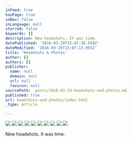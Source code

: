 ```yaml
---
inFeed: true
hasPage: true
inNav: false
inLanguage: null
starred: false
keywords: []
description: New headshots. It was time.
datePublished: '2016-03-29T15:07:38.559Z'
dateModified: '2016-03-29T15:07:13.955Z'
title: 'Headshots & Photos'
author: []
authors: []
publisher:
  name: null
  domain: null
  url: null
  favicon: null
sourcePath: _posts/2016-03-29-headshots-and-photos.md
published: true
url: headshots-and-photos/index.html
_type: Article

---
```

![](https://the-grid-user-content.s3-us-west-2.amazonaws.com/82ffb01e-63f8-417f-bc39-58399321d7c0.jpg)
![](https://the-grid-user-content.s3-us-west-2.amazonaws.com/8825955b-0735-4553-a4fa-cc43b1efca07.jpg)
![](https://the-grid-user-content.s3-us-west-2.amazonaws.com/3adf2261-632e-4cba-a804-c60e8d74f31b.jpg)
![](https://the-grid-user-content.s3-us-west-2.amazonaws.com/15dc22b0-8d76-4410-a1b7-7623b39af270.jpg)
![](https://the-grid-user-content.s3-us-west-2.amazonaws.com/89cbd47b-bd87-4102-9e57-fe41fb244578.jpg)
![](https://the-grid-user-content.s3-us-west-2.amazonaws.com/7ef68eec-5900-4814-9e88-a4104ee4a1fd.jpg)
![](https://the-grid-user-content.s3-us-west-2.amazonaws.com/e7547712-d380-4977-b713-a68a41c4ddb8.jpg)
![](https://the-grid-user-content.s3-us-west-2.amazonaws.com/d0231c98-db93-451e-b0e4-35318b262c5c.jpg)
![](https://the-grid-user-content.s3-us-west-2.amazonaws.com/1bfb6127-4e7f-4fda-abd5-69f44dff2af1.jpg)
![](https://the-grid-user-content.s3-us-west-2.amazonaws.com/20ad798f-d4fd-40e9-b0e7-5afc1d030c53.jpg)

New headshots. It was time.